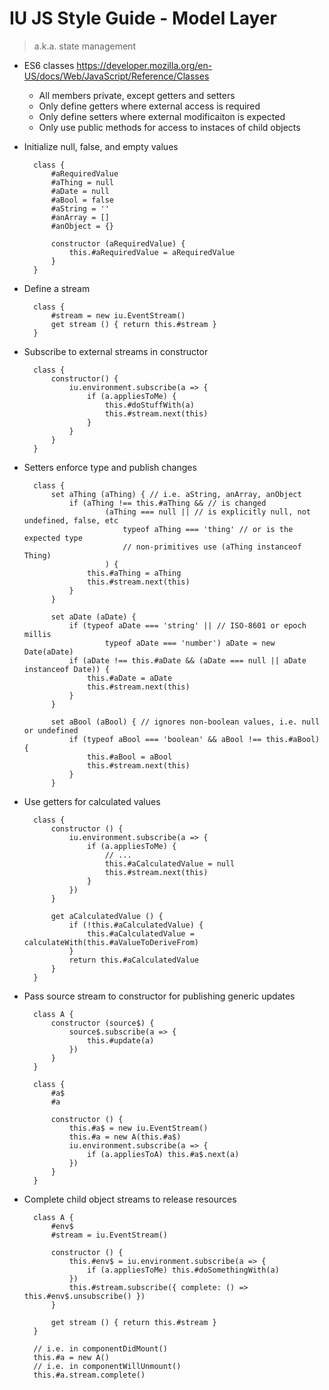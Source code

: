 # IU JS Style Guide - Model Layer
> a.k.a. state management

- ES6 classes <https://developer.mozilla.org/en-US/docs/Web/JavaScript/Reference/Classes>
	- All members private, except getters and setters
	- Only define getters where external access is required
	- Only define setters where external modificaiton is expected
	- Only use public methods for access to instaces of child objects

- Initialize null, false, and empty values

		class {
			#aRequiredValue
			#aThing = null
			#aDate = null
			#aBool = false
			#aString = ''
			#anArray = []
			#anObject = {}

			constructor (aRequiredValue) {
				this.#aRequiredValue = aRequiredValue
			}
		}

- Define a stream

		class {
			#stream = new iu.EventStream()
			get stream () { return this.#stream }
		}

- Subscribe to external streams in constructor

		class {
			constructor() {
				iu.environment.subscribe(a => {
					if (a.appliesToMe) {
						this.#doStuffWith(a)
						this.#stream.next(this)
					}
				}
			}
		}

- Setters enforce type and publish changes

		class {
			set aThing (aThing) { // i.e. aString, anArray, anObject
				if (aThing !== this.#aThing && // is changed
						(aThing === null || // is explicitly null, not undefined, false, etc
							typeof aThing === 'thing' // or is the expected type
							// non-primitives use (aThing instanceof Thing)
						) {
					this.#aThing = aThing
					this.#stream.next(this)
				}
			}
		
			set aDate (aDate) {
				if (typeof aDate === 'string' || // ISO-8601 or epoch  millis
						typeof aDate === 'number') aDate = new Date(aDate)
				if (aDate !== this.#aDate && (aDate === null || aDate instanceof Date)) {
					this.#aDate = aDate
					this.#stream.next(this)
				}
			}
		
			set aBool (aBool) { // ignores non-boolean values, i.e. null or undefined
				if (typeof aBool === 'boolean' && aBool !== this.#aBool) {
					this.#aBool = aBool
					this.#stream.next(this)
				}
			}

- Use getters for calculated values

		class {
			constructor () {
				iu.environment.subscribe(a => {
					if (a.appliesToMe) {
						// ...
						this.#aCalculatedValue = null
						this.#stream.next(this)	
					}
				})
			}

			get aCalculatedValue () {
				if (!this.#aCalculatedValue) {
					this.#aCalculatedValue = calculateWith(this.#aValueToDeriveFrom)
				}
				return this.#aCalculatedValue
			}
		}

- Pass source stream to constructor for publishing generic updates

		class A {
			constructor (source$) {
				source$.subscribe(a => {
					this.#update(a)
				})
			}
		}
		
		class {
			#a$
			#a
		
			constructor () {
				this.#a$ = new iu.EventStream()
				this.#a = new A(this.#a$)
				iu.environment.subscribe(a => {
					if (a.appliesToA) this.#a$.next(a)
				})
			}
		}

- Complete child object streams to release resources

		class A {
			#env$
			#stream = iu.EventStream()

			constructor () {
				this.#env$ = iu.environment.subscribe(a => {
					if (a.appliesToMe) this.#doSomethingWith(a)
				})
				this.#stream.subscribe({ complete: () => this.#env$.unsubscribe() })
			}

			get stream () { return this.#stream }
		}

		// i.e. in componentDidMount()
		this.#a = new A()
		// i.e. in componentWillUnmount()
		this.#a.stream.complete()

